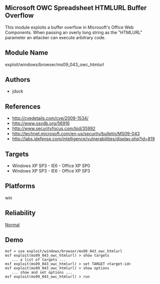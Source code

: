 ## Microsoft OWC Spreadsheet HTMLURL Buffer Overflow

This module exploits a buffer overflow in Microsoft's Office 
Web Components. When passing an overly long string as the 
"HTMLURL" parameter an attacker can execute arbitrary code.


## Module Name
exploit/windows/browser/ms09_043_owc_htmlurl

## Authors
* jduck


## References
* http://cvedetails.com/cve/2009-1534/
* http://www.osvdb.org/56916
* http://www.securityfocus.com/bid/35992
* http://technet.microsoft.com/en-us/security/bulletin/MS09-043
* http://labs.idefense.com/intelligence/vulnerabilities/display.php?id=819



## Targets
* Windows XP SP3 - IE6 - Office XP SP0
* Windows XP SP3 - IE6 - Office XP SP3


## Platforms
win

## Reliability
[Normal](https://github.com/rapid7/metasploit-framework/wiki/Exploit-Ranking)

## Demo

```
msf > use exploit/windows/browser/ms09_043_owc_htmlurl
msf exploit(ms09_043_owc_htmlurl) > show targets
   ... a list of targets ...
msf exploit(ms09_043_owc_htmlurl) > set TARGET <target-id>
msf exploit(ms09_043_owc_htmlurl) > show options
   ... show and set options ...
msf exploit(ms09_043_owc_htmlurl) > run
```
    
    